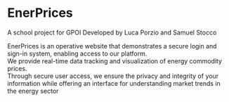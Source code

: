 # EnerPrices
A school project for GPOI
Developed by Luca Porzio and Samuel Stocco<br>

EnerPrices is an operative website that demonstrates a secure login and sign-in system, enabling access to our platform.<br>
We provide real-time data tracking and visualization of energy commodity prices.<br>
Through secure user access, we ensure the privacy and integrity of your information while offering an interface for understanding market trends in the energy sector
